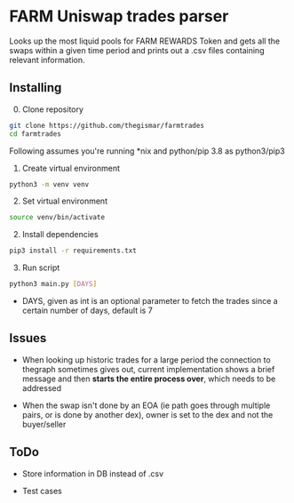 # FARM Uniswap trades parser

Looks up the most liquid pools for FARM REWARDS Token and gets all the swaps within a given time period and prints out a .csv files containing relevant information.

## Installing

0. Clone repository

```bash
git clone https://github.com/thegismar/farmtrades
cd farmtrades
```


Following assumes you're running *nix and python/pip 3.8 as python3/pip3

1. Create virtual environment

```bash
python3 -m venv venv
```

2. Set virtual environment

```bash
source venv/bin/activate
```

2. Install dependencies

```bash
pip3 install -r requirements.txt
```

3. Run script

```bash
python3 main.py [DAYS]
```

- DAYS, given as int is an optional parameter to fetch the trades  since a certain number of days, 
default is 7

## Issues

- When looking up historic trades for a large period the connection to thegraph sometimes gives out, current 
  implementation shows a brief message and then **starts the entire process over**, which needs to be addressed
  
  
- When the swap isn't done by an EOA (ie path goes through multiple pairs, or is done by another dex), owner is set  to the dex and not the buyer/seller  

## ToDo

- Store information in DB instead of .csv

- Test cases
